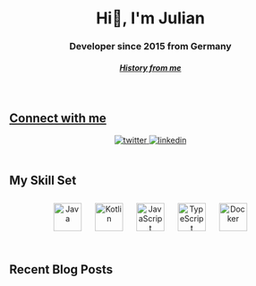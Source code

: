 <div align="center">
<h1>Hi👋, I'm Julian</h1>
<h3>Developer since 2015 from Germany</h3>

<h5><a href="https://github.com/Newspicel/Newspicel/blob/main/HISTORY.md">History from me</h5>
</div>
           
<br/>  

## Connect with me  
<div align="center">
<a href="https://twitter.com/newspicel" target="_blank">
<img src=https://img.shields.io/badge/twitter-%2300acee.svg?&style=for-the-badge&logo=twitter&logoColor=white alt=twitter style="margin-bottom: 5px;" />
</a>
<a href="https://linkedin.com/in/julian-haag-8408681b5" target="_blank">
<img src=https://img.shields.io/badge/linkedin-%231E77B5.svg?&style=for-the-badge&logo=linkedin&logoColor=white alt=linkedin style="margin-bottom: 5px;" />
</a>
</div>  

<br/>             
           

## My Skill Set  
<div align="center">  
<img style="margin: 10px" src="https://profilinator.rishav.dev/skills-assets/java-original-wordmark.svg" alt="Java" height="50" />  
<img style="margin: 10px" src="https://profilinator.rishav.dev/skills-assets/kotlinlang-icon.svg" alt="Kotlin" height="50" />   
<img style="margin: 10px" src="https://profilinator.rishav.dev/skills-assets/javascript-original.svg" alt="JavaScript" height="50" />  
<img style="margin: 10px" src="https://profilinator.rishav.dev/skills-assets/typescript-original.svg" alt="TypeScript" height="50" />   
<img style="margin: 10px" src="https://profilinator.rishav.dev/skills-assets/docker-original-wordmark.svg" alt="Docker" height="50" />  
</div>  

<br/>  
           
<h2>Recent Blog Posts</h2>
<!-- BLOG-POST-LIST:START -->
<!-- BLOG-POST-LIST:END -->
           
